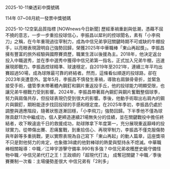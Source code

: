 
2025-10-11樂透彩中獎號碼

                                
114年 07~08月統一發票中獎號碼
                             
2025-10-12空氣品質指標
                              [NOWnews今日新聞] 歷經車禍重創與低潮，憑藉不屈不撓的意志，一步一步重拾投球信心，李振昌以犀利的控球聞名，素有「小李飛刀」之稱，在今年重現過往宰制力，成為中信兄弟爭冠關鍵時期不可或缺的牛棚投手，以亮眼表現證明自己強勢回歸，榮獲2025年中華職棒「東山再起獎」。李振昌擁有豐富的旅外經驗與國際賽資歷，職業生涯以後援為主。2018年，他決定返台投入中職選秀，並在季中選秀中獲得中信兄弟第一指名，正式加入兄弟牛棚，迅速展現即戰力。李振昌控球精準、球速穩定，自2019年至2021年，連續三年平均出賽超過50場，成為球隊最可靠的終結者。然而，這條看似順遂的投球路，卻在2023年突遭意外。當年5月，李振昌不慎發生車禍，導致右肩鎖骨骨折，並緊急接受手術，儘管季末帶著體內鋼釘和鋼片重返投手丘，他的投球能力明顯受限，也讓兄弟牛棚戰力受到影響。2024年，李振昌帶著肩內鋼釘與鋼片奮戰整個球季，努力與肩傷共存，但投球表現仍受到很大的影響。季後，他動手術取出右肩內的鋼片與鋼釘，期盼能逐步找回投球的手感和穩定度。在2025年季初，李振昌仍處於調整與適應階段，隨著狀態逐漸回穩，「小李飛刀」強勢回歸。下半季他不僅為球隊貢獻11次中繼成功，個人更締造連續21場無失分的佳績，並在關鍵戰役中擔任終結者，收下睽違逾千日的救援成功，助球隊拿下年度第一，充分展現重返巔峰的投球實力。從帶傷出賽、忍痛奮戰，到重拾信心、再現宰制力，李振昌不僅克服傷勢與年齡等多重挑戰，更以實際表現為自己寫下「東山再起」的動人篇章，這座獎項不只是對他努力的肯定，也象徵38歲的他對棒球的熱愛與堅持永不熄滅。中華職棒相關報導：中職／江坤宇游擊守備率.990有多強？中信兄弟收穫歷史級守備怪物中職／中信兄弟代打之王！王政順的「超現代打法」 成奪冠關鍵？中職／季後賽賽制一次看：主場優勢差很大 中信兄弟有「2利多」
